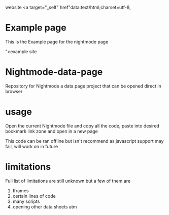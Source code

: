 website
<a target="_self" href"data:text/html;charset=utf-8, <!DOCTYPE html> <html>  <head>  </head>  <body> <h1>Example page</h1> <p>This is the Example page for the nightmode page</p> </body>  </html>">example site</a>

# Nightmode-data-page
Repository for Nightmode a data page project that can be opened direct in browser

# usage
Open the current Nightmode file and copy all the code, paste into desired bookmark link zone and open in a new page

This code can be ran offilne but isn't recommend as javascript support may fail, will work on in future

# limitations
Full list of limitations are still unknown but a few of them are
1. Iframes
2. certain lines of code
3. many scripts
4. opening other data sheets atm
